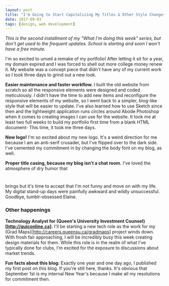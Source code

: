 ```yaml
---
layout: post
title: "I'm Going to Start Capitalizing My Titles & Other Style Changes"
date: 2017-09-03
tags: [design, web development]
---
```

*This is the second installment of my "What I'm doing this week" series, but don't get used to the frequent updates. School is starting and soon I won't have a free minute.*

I'm so excited to unveil a remake of my portfolio! After letting it sit for a year, my domain expired and I was forced to shell out more college money renew it. My website was a concept piece that didn't have any of my current work so I took three days to grind out a new look.

**Easier maintenance and faster workflow.** I built the old website from scratch so all the responsive elements were designed and coded meticulously. I didn't have the time to add new items and reconfigure the responsive elements of my website, so I went back to a simpler, blog-like style that will be easier to update. I've also learned how to use Sketch since then and the lightweight application runs circles around Abode Photoshop when it comes to creating images I can use for the website. It took me at least two full weeks to build my portfolio first time from a blank HTML document- This time, it took me three days.

**New logo!** I'm so excited about my new logo. It's a weird direction for me because I am an anti-serif crusader, but I've flipped over to the dark side. I've cemented my commitment in by changing the body font on my blog, as well.

**Proper title casing, because my blog isn't a chat room.** I've loved the atmosphere of dry humor that <h1 style="text-transform: lowercase;"></h1> brings but it's time to accept that I'm not funny and move on with my life. My digital stand-up days were painfully awkward and wildly unsuccessful. Goodbye, tumblr-obsessed Elaine.

### Other happenings

**Technology Analyst for (Queen's University Investment Counsel)[http://quiconline.ca].** I'll be starting a new tech role as the work for my (Grad Maps)[http://careers.queensu.ca/gradmaps] project winds down. With frosh fair approaching, I will be incredibly busy this week creating design materials for them. While this role is in the realm of what I've typically done for clubs, I'm excited for the exposure to discussions about market trends.

**Fun facts about this blog:** Exactly one year and one day ago, I published my first post on this blog. If you're still here, thanks. It's obvious that September 1st is my internal New Year's because I make all my resolutions for commitment then. 
